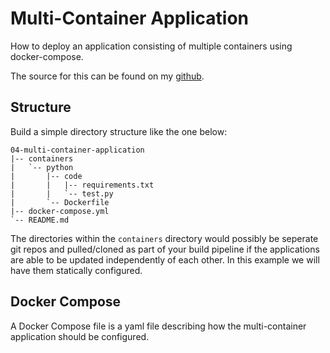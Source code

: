 # Multi-Container Application

How to deploy an application consisting of multiple containers using docker-compose.

The source for this can be found on my [github](https://github.com/mrmcshane/docker-training/tree/master/04-multi-container-application).

## Structure

Build a simple directory structure like the one below:

```
04-multi-container-application
|-- containers
|   `-- python
|       |-- code
|       |   |-- requirements.txt
|       |   `-- test.py
|       `-- Dockerfile
|-- docker-compose.yml
`-- README.md
```

The directories within the `containers` directory would possibly be seperate git repos and pulled/cloned as part of your build pipeline if the applications are able to be updated independently of each other. In this example we will have them statically configured.

## Docker Compose

A Docker Compose file is a yaml file describing how the multi-container application should be configured.

